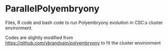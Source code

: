 # ParallelPolyembryony
Files, R code and bash code to run Polyembryony evolution in CSC:s cluster environment.

Codes are slightly modified from https://github.com/ybrandvain/polyembryony to fit the cluster environment
